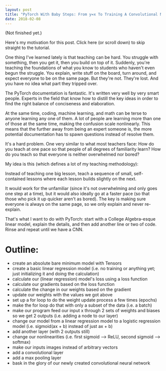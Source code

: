 ```yaml
---
layout: post
title: "PyTorch With Baby Steps: From y=x To Training A Convolutional Neural Network"
date: 2018-02-08
---
```


(Not finished yet.)

Here's my motivation for this post. Click here (or scroll down) to skip straight to the tutorial.

One thing I've learned lately is that teaching can be hard. You struggle with something, then you get it, then you build on top of it. Suddenly, you're teaching the foundations of what you know to students who haven't even begun the struggle. You explain, write stuff on the board, turn around, and expect everyone to be on the same page. But they're not. They're lost. And you have no idea what part they tripped over.

The PyTorch documentation is fantastic. It's written very well by very smart people. Experts in the field that know how to distill the key ideas in order to find the right balance of conciseness and elaboration.

At the same time, coding, machine learning, and math can be terse to anyone learning any one of them. A lot of people are learning more than one of those at the same time, making the confusion scale nonlinearly. This means that the further away from being an expert someone is, the more potential documentation has to spawn questions instead of resolve them.

It's a hard problem. One very similar to what most teachers face: How do you teach at one pace so that people of all degrees of familiarity learn? How do you teach so that everyone is neither overwhelmed nor bored?

My idea is this (which defines a lot of my teaching methodology):

Instead of teaching one big lesson, teach a sequence of small, self-contained lessons where each lesson builds slightly on the next.

It would work for the unfamiliar (since it's not overwhelming and only goes one step at a time), but it would also ideally go at a faster pace (so that those who pick it up quicker aren't as bored). The key is making sure everyone is always on the same page, so we only explain and never re-explain. 

That's what I want to do with PyTorch: start with a College Algebra-esque linear model, explain the details, and then add another line or two of code. Rinse and repeat until we have a CNN.

# Outline:

- create an absolute bare minimum model with Tensors
- create a basic linear regression model (i.e. no training or anything yet; just initializing it and doing the calculation)
- calculate our (linear regression) model's loss using a loss function
- calculate our gradients based on the loss function
- calculate the change in our weights based on the gradient
- update our weights with the values we got above
- set up a for loop to do the weight update process a few times (epochs)
- make the for loop do that with only a subset of the data (i.e. a batch)
- make our program feed our input x through 2 sets of weights and biases so we get 2 outputs (i.e. adding a node to our layer)
- change our model from a linear regression model to a logistic regression model (i.e. sigmoid(ax + b) instead of just ax + b)
- add another layer (with 2 outputs still)
- change our nonlinearities (i.e. first sigmoid --> ReLU, second sigmoid --> softmax)
- make our inputs images instead of arbitrary vectors
- add a convolutional layer
- add a max pooling layer
- bask in the glory of our newly created convolutional neural network
